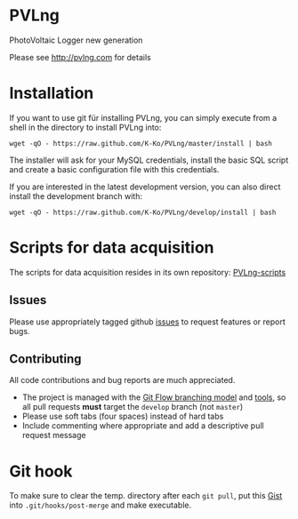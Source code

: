 # PVLng

PhotoVoltaic Logger new generation

Please see http://pvlng.com for details

# Installation

If you want to use git für installing PVLng, you can simply execute from a shell in the directory to install PVLng into:

```
wget -qO - https://raw.github.com/K-Ko/PVLng/master/install | bash
```

The installer will ask for your MySQL credentials, install the basic SQL script and create a basic configuration file with this credentials.

If you are interested in the latest development version, you can also direct install the development branch with:

```
wget -qO - https://raw.github.com/K-Ko/PVLng/develop/install | bash
```

# Scripts for data acquisition

The scripts for data acquisition resides in its own repository: [PVLng-scripts](https://github.com/K-Ko/PVLng-scripts)

## Issues

Please use appropriately tagged github [issues](https://github.com/K-Ko/PVLng/issues) to request features or report bugs.

## Contributing

All code contributions and bug reports are much appreciated.

 - The project is managed with the [Git Flow branching model](http://nvie.com/posts/a-successful-git-branching-model/) and [tools](https://github.com/nvie/gitflow), so all pull requests **must** target the `develop` branch (not `master`)
 - Please use soft tabs (four spaces) instead of hard tabs
 - Include commenting where appropriate and add a descriptive pull request message

# Git hook

To make sure to clear the temp. directory after each `git pull`, put this [Gist](https://gist.github.com/K-Ko/e7c01e0c7490ee4352fb) into `.git/hooks/post-merge` and make executable.

